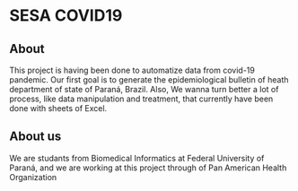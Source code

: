 # SESA COVID19

## About

This project is having been done to automatize data from covid-19 pandemic.  Our first goal is to generate the epidemiological bulletin of heath department of state of Paraná, Brazil. Also, We wanna turn better a lot of process, like data manipulation and treatment, that currently have been done with sheets of Excel.

## About us

We are studants from Biomedical Informatics at Federal University of Paraná, and we are working at this project through of Pan American Health Organization